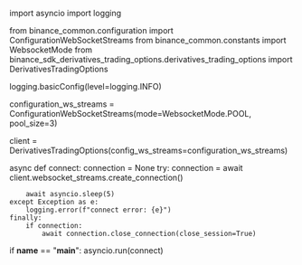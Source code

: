 import asyncio
import logging

from binance_common.configuration import ConfigurationWebSocketStreams
from binance_common.constants import WebsocketMode
from binance_sdk_derivatives_trading_options.derivatives_trading_options import DerivativesTradingOptions

logging.basicConfig(level=logging.INFO)

configuration_ws_streams = ConfigurationWebSocketStreams(mode=WebsocketMode.POOL, pool_size=3)

client = DerivativesTradingOptions(config_ws_streams=configuration_ws_streams)


async def connect:
    connection = None
    try:
        connection = await client.websocket_streams.create_connection()

        await asyncio.sleep(5)
    except Exception as e:
        logging.error(f"connect error: {e}")
    finally:
        if connection:
            await connection.close_connection(close_session=True)


if __name__ == "__main__":
    asyncio.run(connect)
